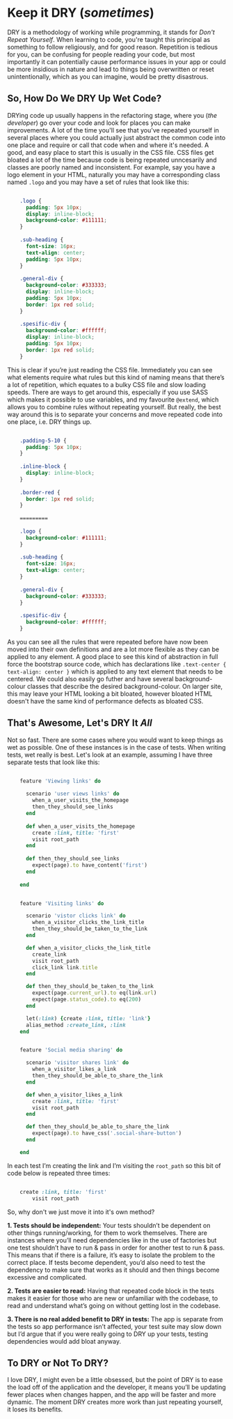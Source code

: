 # Keep it DRY (_sometimes_)

DRY is a methodology of working while programming, it stands for _Don't Repeat Yourself_. When learning to code, you're taught this principal as something to follow religiously, and for good reason. Repetition is tedious for you, can be confusing for people reading your code, but most importantly it can potentially cause performance issues in your app or could be more insidious in nature and lead to things being overwritten or reset unintentionally, which as you can imagine, would be pretty disastrous.

## So, How Do We DRY Up Wet Code?

DRYing code up usually happens in the refactoring stage, where you (_the developer_) go over your code and look for places you can make improvements. A lot of the time you'll see that you've repeated yourself in several places where you could actually just abstract the common code into one place and require or call that code when and where it's needed. A good, and easy place to start this is usually in the CSS file. CSS files get bloated a lot of the time because code is being repeated unncesarily and classes are poorly named and inconsistent. For example, say you have a logo element in your HTML, naturally you may have a corresponding class named `.logo` and you may have a set of rules that look like this:

```css

	.logo {
	  padding: 5px 10px;
	  display: inline-block;
	  background-color: #111111;
	}
		 
	.sub-heading {
	  font-size: 16px;
	  text-align: center;
	  padding: 5px 10px;
	}
		 
	.general-div {
	  background-color: #333333;
	  display: inline-block;
	  padding: 5px 10px;
	  border: 1px red solid;
	}
		 
	.spesific-div {
	  background-color: #ffffff;
	  display: inline-block;
	  padding: 5px 10px;
	  border: 1px red solid;
	}

```

This is clear if you’re just reading the CSS file. Immediately you can see what elements require what rules but this kind of naming means that there’s a lot of repetition, which equates to a bulky CSS file and slow loading speeds. There are ways to get around this, especially if you use SASS which makes it possible to use variables, and my favourite `@extend`, which allows you to combine rules without repeating yourself. But really, the best way around this is to separate your concerns and move repeated code into one place, i.e. DRY things up.

```css

	.padding-5-10 {
	  padding: 5px 10px;
	}
	 
	.inline-block {
	  display: inline-block;
	}
	 
	.border-red {
	  border: 1px red solid;
	}
	 
	========= 
	 
	.logo {
	  background-color: #111111;
	}
	 
	.sub-heading {
	  font-size: 16px;
	  text-align: center;
	}
	 
	.general-div {
	  background-color: #333333;
	}
	 
	.spesific-div {
	  background-color: #ffffff;
	}
```

As you can see all the rules that were repeated before have now been moved into their own definitions and are a lot more flexible as they can be applied to any element. A good place to see this kind of abstraction in full force the bootstrap source code, which has declarations like `.text-center { text-align: center }` which is applied to any text element that needs to be centered. We could also easily go futher and have several background-colour classes that describe the desired background-colour. On larger site, this may leave your HTML looking a bit bloated, however bloated HTML doesn't have the same kind of performance defects as bloated CSS.

## That's Awesome, Let's DRY It _All_

Not so fast. There are some cases where you would want to keep things as wet as possible. One of these instances is in the case of tests. When writing tests, wet really is best. Let's look at an example, assuming I have three separate tests that look like this:

```ruby

	feature 'Viewing links' do
	 
	  scenario 'user views links' do
	    when_a_user_visits_the_homepage
	    then_they_should_see_links
	  end
	 
	  def when_a_user_visits_the_homepage
	    create :link, title: 'first'
	    visit root_path
	  end
	 
	  def then_they_should_see_links
	    expect(page).to have_content('first')
	  end
	 
	end
```

```ruby

	feature 'Visiting links' do

	  scenario 'vistor clicks link' do
	    when_a_visitor_clicks_the_link_title
	    then_they_should_be_taken_to_the_link
	  end

	  def when_a_visitor_clicks_the_link_title
	    create_link
	    visit root_path
	    click_link link.title 
	  end

	  def then_they_should_be_taken_to_the_link
	    expect(page.current_url).to eq(link.url)
	    expect(page.status_code).to eq(200)
	  end

	  let(:link) {create :link, title: 'link'}
	  alias_method :create_link, :link
	end

```

```ruby

	feature 'Social media sharing' do

	  scenario 'visitor shares link' do
	    when_a_visitor_likes_a_link
	    then_they_should_be_able_to_share_the_link
	  end

	  def when_a_visitor_likes_a_link
	    create :link, title: 'first'
	    visit root_path
	  end

	  def then_they_should_be_able_to_share_the_link
	    expect(page).to have_css('.social-share-button')
	  end

	end

```

In each test I’m creating the link and I’m visiting the `root_path` so this bit of code below is repeated three times:

```ruby

	create :link, title: 'first'
		visit root_path

```
So, why don't we just move it into it's own method?

**1.	Tests should be independent:** Your tests shouldn’t be dependent on other things running/working, for them to work themselves. There are instances where you’ll need dependencies like in the use of factories but one test shouldn’t have to run & pass in order for another test to run & pass. This means that if there is a failure, it’s easy to isolate the problem to the correct place. If tests become dependent, you’d also need to test the dependency to make sure that works as it should and then things become excessive and complicated.

**2.	Tests are easier to read:** Having that repeated code block in the tests makes it easier for those who are new or unfamiliar with the codebase, to read and understand what’s going on without getting lost in the codebase.

**3. There is no real added benefit to DRY in tests:** The app is separate from the tests so app performance isn’t affected, your test suite may slow down but I’d argue that if you were really going to DRY up your tests, testing dependencies would add bloat anyway.

## To DRY or Not To DRY?

I love DRY, I might even be a little obsessed, but the point of DRY is to ease the load off of the application and the developer, it means you’ll be updating fewer places when changes happen, and the app will be faster and more dynamic. The moment DRY creates more work than just repeating yourself, it loses its benefits.

